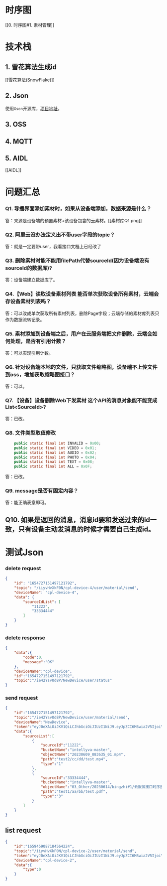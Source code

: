 # 时序图
[[0. 时序图#1. 素材管理]]

# 技术栈
## 1. 雪花算法生成id
[[雪花算法(SnowFlake)]]
## 2. Json
使用`Gson`开源库，[项目地址](https://github.com/google/gson)。

## 3. OSS

## 4. MQTT

## 5. AIDL
[[AIDL]]

# 问题汇总
### Q1. 导播界面添加素材时，如果从设备端添加，数据来源是什么？
答：来源是设备端的预置素材+该设备包含的云素材。[[素材库Q1.png]]
### Q2. 阿里云没办法定义出不带user字段的topic？
答：就是一定要带user，我看接口文档上已经改了
### Q3. 删除素材时能不能用filePath代替sourceId(因为设备端没有sourceId的数据库)?
答：设备端建立数据库了。

### Q4.【Web】读取设备素材列表 能否单次获取设备所有素材，云端会存设备素材列表吗？
答：可以改成单次获取所有素材列表，删除Page字段；云端存储的素材库列表只作为数据流转记录。
### Q5. 素材添加到设备端之后，用户在云服务端把文件删除，云端会如何处理，是否有引用计数？
答：可以实现引用计数。
### Q6. 针对设备端本地的文件，只获取文件缩略图，设备端不上传文件到oss，增加获取缩略图接口？
答：可以。
### Q7. 【设备】设备删除Web下发素材 这个API的消息对象能不能变成List\<SourceId\>?
答：已改。
### Q8. 文件类型取值修改
```java
    public static final int INVALID = 0x00;
    public static final int VIDEO = 0x01;
    public static final int AUDIO = 0x02;
    public static final int PHOTO = 0x04;
    public static final int TEXT = 0x08;
    public static final int ALL = 0x0F;
```
答：已改。
### Q9. message是否有固定内容？
答：能正确表意即可。
## Q10. 如果是返回的消息，消息id要和发送过来的id一致，只有设备主动发消息的时候才需要自己生成id。
# 测试Json

### delete request
```json
{
	"id": "1654727151497121792",
	"topic": "/iiyvHvXkF0N/cpl-device-4/user/material/send",
	"deviceName": "cpl-device-4",
	"data": {
		"sourceIdList": [
			"11222",
			"33334444"
		]
	}
}
```

### delete response
```json
{  
    "data":{  
        "code":0,  
        "message":"OK"  
    },  
    "deviceName":"cpl-device",  
    "id":"1654727151497121792",  
    "topic":"/ie42YsvOd8P/NewDevice/user/status"  
}
```

### send request
```json
{  
    "id":"1654727151497121792",  
    "topic":"/ie42YsvOd8P/NewDevice/user/material/send",  
    "deviceName":"NewDevice",  
    "token":"eyJ0eXAiOiJKV1QiLCJhbGciOiJIUzI1NiJ9.eyJpZCI6MSwia2V5IjoiYjZiMmMwODctMTk2My00MGJkLWEwZjQtOTVhMDYzZTYzMGQ2IiwidXNlcm5hbWUiOiJhZG1pbiJ9.8LmnHCrHeyoJjZAhzFmcT9RTLXt9Fyetd1UQR5-AYmU",  
    "data":{  
        "sourceList":[  
            {  
                "sourceId":"11222",  
                "bucketName":"intellyva-master",  
                "objectName":"20230609_083635_01.mp4",  
                "path":"test2/cc/dd/test.mp4",  
                "type":"1"  
            },
			{  
                "sourceId":"33334444",  
                "bucketName":"intellyva-master",  
                "objectName":"03_Other/20230614/bingzhi#1/云服务接口时序图.pdf",  
                "path":"test1/aa/bb/test.pdf",  
                "type":"3"  
            }  
        ]  
    }  
}
```

## list request
```json
{
    "id":"1659459087184564224",
    "topic":"/iiyvHvXkF0N/cpl-device-2/user/material/send",
    "token":"eyJ0eXAiOiJKV1QiLCJhbGciOiJIUzI1NiJ9.eyJpZCI6MSwia2V5IjoiYjZiMmMwODctMTk2My00MGJkLWEwZjQtOTVhMDYzZTYzMGQ2IiwidXNlcm5hbWUiOiJhZG1pbiJ9.8LmnHCrHeyoJjZAhzFmcT9RTLXt9Fyetd1UQR5-AYmU",
    "deviceName":"cpl-device-2",
    "data":{
        "type":0
    }
}
```